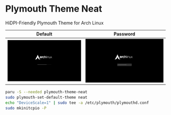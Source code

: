 # Plymouth Theme Neat

HiDPI-Friendly Plymouth Theme for Arch Linux

| Default                                          | Password                                           |
| ------------------------------------------------ | -------------------------------------------------- |
| ![Default Screenshot](./screenshots/default.png) | ![Password Screenshot](./screenshots/password.png) |

```sh
paru -S --needed plymouth-theme-neat
sudo plymouth-set-default-theme neat
echo "DeviceScale=1" | sudo tee -a /etc/plymouth/plymouthd.conf
sudo mkinitcpio -P
```
